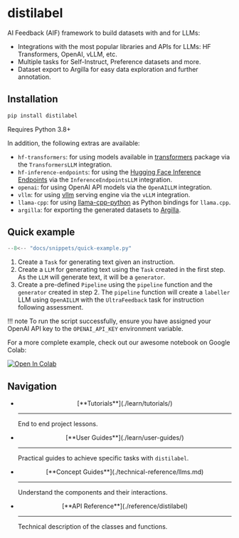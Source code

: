 # distilabel

AI Feedback (AIF) framework to build datasets with and for LLMs:

- Integrations with the most popular libraries and APIs for LLMs: HF Transformers, OpenAI, vLLM, etc.
- Multiple tasks for Self-Instruct, Preference datasets and more.
- Dataset export to Argilla for easy data exploration and further annotation.

## Installation

```sh
pip install distilabel
```
Requires Python 3.8+

In addition, the following extras are available:

- `hf-transformers`: for using models available in [transformers](https://github.com/huggingface/transformers) package via the `TransformersLLM` integration.
- `hf-inference-endpoints`: for using the [Hugging Face Inference Endpoints](https://huggingface.co/inference-endpoints) via the `InferenceEndpointsLLM` integration.
- `openai`: for using OpenAI API models via the `OpenAILLM` integration.
- `vllm`: for using [vllm](https://github.com/vllm-project/vllm) serving engine via the `vLLM` integration.
- `llama-cpp`: for using [llama-cpp-python](https://github.com/abetlen/llama-cpp-python) as Python bindings for `llama.cpp`.
- `argilla`: for exporting the generated datasets to [Argilla](https://argilla.io/).

## Quick example

```python
--8<-- "docs/snippets/quick-example.py"
```

1. Create a `Task` for generating text given an instruction.
2. Create a `LLM` for generating text using the `Task` created in the first step. As the `LLM` will generate text, it will be a `generator`.
3. Create a pre-defined `Pipeline` using the `pipeline` function and the `generator` created in step 2. The `pipeline` function
will create a `labeller` LLM using `OpenAILLM` with the `UltraFeedback` task for instruction following assessment.

!!! note
    To run the script successfully, ensure you have assigned your OpenAI API key to the `OPENAI_API_KEY` environment variable.

For a more complete example, check out our awesome notebook on Google Colab:

[![Open In Colab](https://colab.research.google.com/assets/colab-badge.svg)](https://colab.research.google.com/drive/1rO1-OlLFPBC0KPuXQOeMpZOeajiwNoMy?usp=sharing)

## Navigation

<div class="grid cards" markdown>

-   <p align="center"> [**Tutorials**](./learn/tutorials/)</p>

    ---

    End to end project lessons.

-   <p align="center"> [**User Guides**](./learn/user-guides/)</p>

    ---

    Practical guides to achieve specific tasks with `distilabel`.

-   <p align="center"> [**Concept Guides**](./technical-reference/llms.md)</p>

    ---

    Understand the components and their interactions.

-   <p align="center"> [**API Reference**](./reference/distilabel)</p>

    ---

    Technical description of the classes and functions.

</div>
